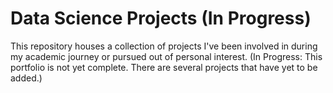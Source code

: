 # Data Science Projects (In Progress)
This repository houses a collection of projects I've been involved in during my academic journey or pursued out of personal interest. 
(In Progress: This portfolio is not yet complete. There are several projects that have yet to be added.)
